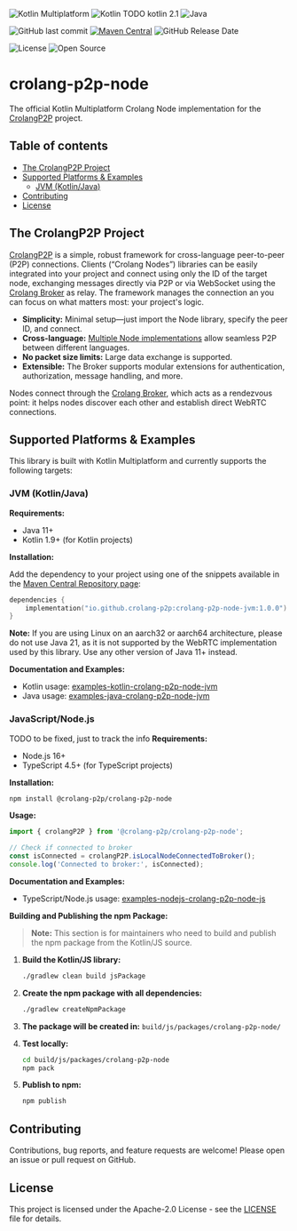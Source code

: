 ![Kotlin Multiplatform](https://img.shields.io/badge/Kotlin-Multiplatform-blue?logo=kotlin)
![Kotlin](https://img.shields.io/badge/Kotlin-1.9-blueviolet?logo=kotlin) TODO kotlin 2.1
![Java](https://img.shields.io/badge/Java-11-blue)

![GitHub last commit](https://img.shields.io/github/last-commit/crolang-p2p/crolang-p2p-node)
[![Maven Central](https://img.shields.io/maven-central/v/io.github.crolang-p2p/crolang-p2p-node-jvm.svg)](https://central.sonatype.com/artifact/io.github.crolang-p2p/crolang-p2p-node-jvm)
![GitHub Release Date](https://img.shields.io/github/release-date/crolang-p2p/crolang-p2p-node)

![License](https://img.shields.io/badge/License-Apache_2.0-blue.svg)
![Open Source](https://img.shields.io/badge/Open%20Source-%E2%9C%93-brightgreen)

# crolang-p2p-node
The official Kotlin Multiplatform Crolang Node implementation for the [CrolangP2P](https://github.com/crolang-p2p) project.

## Table of contents
- [The CrolangP2P Project](#the-crolangp2p-project)
- [Supported Platforms & Examples](#supported-platforms--examples)
  - [JVM (Kotlin/Java)](#jvm-kotlinjava)
- [Contributing](#contributing)
- [License](#license)

## The CrolangP2P Project
[CrolangP2P](https://github.com/crolang-p2p) is a simple, robust framework for cross-language peer-to-peer (P2P) connections. Clients (“Crolang Nodes”) libraries can be easily integrated into your project and connect using only the ID of the target node, exchanging messages directly via P2P or via WebSocket using the [Crolang Broker](https://github.com/crolang-p2p/crolang-p2p-broker) as relay. The framework manages the connection an you can focus on what matters most: your project's logic.

- **Simplicity:** Minimal setup—just import the Node library, specify the peer ID, and connect.
- **Cross-language:** [Multiple Node implementations](#supported-platforms--examples) allow seamless P2P between different languages.
- **No packet size limits:** Large data exchange is supported.
- **Extensible:** The Broker supports modular extensions for authentication, authorization, message handling, and more.

Nodes connect through the [Crolang Broker](https://github.com/crolang-p2p/crolang-p2p-broker), which acts as a rendezvous point: it helps nodes discover each other and establish direct WebRTC connections.

## Supported Platforms & Examples

This library is built with Kotlin Multiplatform and currently supports the following targets:

### JVM (Kotlin/Java)

**Requirements:**
- Java 11+
- Kotlin 1.9+ (for Kotlin projects)

**Installation:**

Add the dependency to your project using one of the snippets available in the [Maven Central Repository page](https://central.sonatype.com/artifact/io.github.crolang-p2p/crolang-p2p-node-jvm/overview):

```kotlin
dependencies {
    implementation("io.github.crolang-p2p:crolang-p2p-node-jvm:1.0.0")
}
```

**Note:** If you are using Linux on an aarch32 or aarch64 architecture, please do not use Java 21, as it is not supported by the WebRTC implementation used by this library. Use any other version of Java 11+ instead.

**Documentation and Examples:**
- Kotlin usage: [examples-kotlin-crolang-p2p-node-jvm](https://github.com/crolang-p2p/examples-kotlin-crolang-p2p-node-jvm)
- Java usage: [examples-java-crolang-p2p-node-jvm](https://github.com/crolang-p2p/examples-java-crolang-p2p-node-jvm)

### JavaScript/Node.js
TODO to be fixed, just to track the info
**Requirements:**
- Node.js 16+
- TypeScript 4.5+ (for TypeScript projects)

**Installation:**

```bash
npm install @crolang-p2p/crolang-p2p-node
```

**Usage:**

```typescript
import { crolangP2P } from '@crolang-p2p/crolang-p2p-node';

// Check if connected to broker
const isConnected = crolangP2P.isLocalNodeConnectedToBroker();
console.log('Connected to broker:', isConnected);
```

**Documentation and Examples:**
- TypeScript/Node.js usage: [examples-nodejs-crolang-p2p-node-js](./examples/examples-nodejs-crolang-p2p-node-js)

**Building and Publishing the npm Package:**

> **Note:** This section is for maintainers who need to build and publish the npm package from the Kotlin/JS source.

1. **Build the Kotlin/JS library:**
   ```bash
   ./gradlew clean build jsPackage
   ```

2. **Create the npm package with all dependencies:**
   ```bash
   ./gradlew createNpmPackage
   ```

3. **The package will be created in:** `build/js/packages/crolang-p2p-node/`

4. **Test locally:**
   ```bash
   cd build/js/packages/crolang-p2p-node
   npm pack
   ```

5. **Publish to npm:**
   ```bash
   npm publish
   ```

## Contributing
Contributions, bug reports, and feature requests are welcome! Please open an issue or pull request on GitHub.

## License
This project is licensed under the Apache-2.0 License - see the [LICENSE](./LICENSE) file for details.
